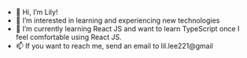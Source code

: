 - 👋 Hi, I’m Lily!
- 👀 I’m interested in learning and experiencing new technologies
- 🌱 I’m currently learning React JS and want to learn TypeScript once I feel comfortable using React JS.
- 📫 If you want to reach me, send an email to lil.lee221@gmail

<!---
lilylee221/lilylee221 is a ✨ special ✨ repository because its `README.md` (this file) appears on your GitHub profile.
You can click the Preview link to take a look at your changes.
--->
